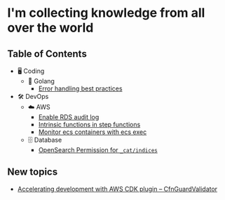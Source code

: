 # I'm collecting knowledge from all over the world

## Table of Contents

- 🖥️ Coding
  - 🐹 Golang
    - [Error handling best practices](./code/golang/error-handling-best-practices.md)
- 🛠️ DevOps
  - ☁️ AWS
    - [Enable RDS audit log](./devops/aws/enable-rds-audit-log.md)
    - [Intrinsic functions in step functions](./devops/aws/intrinsic-functions-in-step-functions.md)
    - [Monitor ecs containers with ecs exec](./devops/aws/monitor-ecs-containers-with-ecs-exec.md)
  - 🗄️ Database
    - [OpenSearch Permission for `_cat/indices`](./devops/database/opensearch-cat-indices-permission.md)

## New topics
- [Accelerating development with AWS CDK plugin – CfnGuardValidator](https://aws.amazon.com/blogs/mt/accelerating-development-with-aws-cdk-plugin-cfnguardvalidator/)

